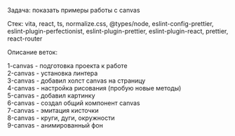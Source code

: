 Задача: показать примеры работы с canvas

Стек: vita, react, ts, normalize.css, @types/node, eslint-config-prettier, eslint-plugin-perfectionist,
eslint-plugin-prettier, eslint-plugin-react, prettier, react-router

Описание веток:

1-canvas - подготовка проекта к работе  
2-canvas - установка линтера  
3-canvas - добавил холст canvas на страницу  
4-canvas - настройка рисования (пробую новые методы)  
5-canvas - добавил картинку  
6-canvas - создал общий компонент canvas  
7-canvas - эмитация кисточки  
8-canvas - круги, дуги, окружности  
9-canvas - анимированный фон
